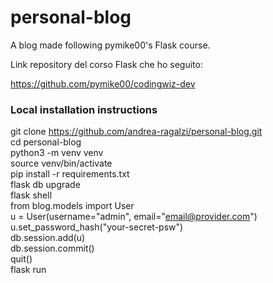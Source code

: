 # personal-blog 
A blog made following pymike00's Flask course.

Link repository del corso Flask che ho seguito:

https://github.com/pymike00/codingwiz-dev


### Local installation instructions

git clone https://github.com/andrea-ragalzi/personal-blog.git  
cd  personal-blog  
python3 -m venv venv  
source venv/bin/activate  
pip install -r requirements.txt  
flask db upgrade  
flask shell  
from blog.models import User  
u = User(username="admin", email="email@provider.com")  
u.set_password_hash("your-secret-psw")  
db.session.add(u)  
db.session.commit()  
quit()  
flask run  
